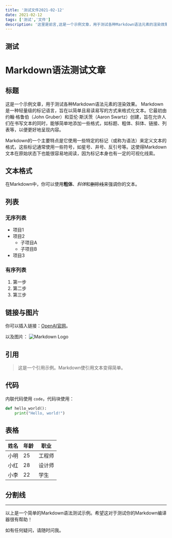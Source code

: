 ```yaml
---
title: '测试文件2021-02-12'
date: 2021-02-12
tags: ['测试','文件']
description: '这里是前言,这是一个示例文章，用于测试各种Markdown语法元素的渲染效果。在Markdown中，你可以使用**粗体**、*斜体*和~~删除线~~来强调你的文本;这里是前言,这是一个示例文章，用于测试各种Markdown语法元素的渲染效果。在Markdown中，你可以使用**粗体**、*斜体*和~~删除线~~来强调你的文本。'
---
```

测试
---
# Markdown语法测试文章

## 标题

这是一个示例文章，用于测试各种Markdown语法元素的渲染效果。
​      Markdown是一种轻量级的标记语言，旨在以简单且易读易写的方式来格式化文本。它最初由约翰·格鲁伯（John Gruber）和亚伦·斯沃茨（Aaron Swartz）创建，旨在允许人们在书写文本的同时，能够简单地添加一些格式，如标题、粗体、斜体、链接、列表等，以便更好地呈现内容。

Markdown的一个主要特点是它使用一些特定的标记（或称为语法）来定义文本的格式，这些标记通常使用一些符号，如星号、井号、反引号等。这使得Markdown文本在原始状态下也能很容易地阅读，因为标记本身也有一定的可视化线索。

## 文本格式

在Markdown中，你可以使用**粗体**、*斜体*和~~删除线~~来强调你的文本。

## 列表

### 无序列表

- 项目1
- 项目2
  - 子项目A
  - 子项目B
- 项目3

### 有序列表

1. 第一步
2. 第二步
3. 第三步

## 链接与图片

你可以插入链接：[OpenAI官网](https://www.openai.com/)。

以及图片：
![Markdown Logo](https://markdown-here.com/img/icon256.png)

## 引用

> 这是一个引用示例。Markdown使引用文本变得简单。

## 代码

内联代码使用 `code`，代码块使用：

```python
def hello_world():
    print("Hello, world!")
```

## 表格

| 姓名   | 年龄 | 职业     |
| ------ | ---- | -------- |
| 小明   | 25   | 工程师   |
| 小红   | 28   | 设计师   |
| 小李   | 22   | 学生     |

## 分割线

---

以上是一个简单的Markdown语法测试示例。希望这对于测试你的Markdown编译器很有帮助！

如有任何疑问，请随时问我。